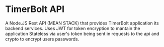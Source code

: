 TimerBolt API
===========
A Node.JS Rest API (MEAN STACK) that provides TimerBolt application its backend services. 
Uses JWT for token encryption to mantain the application Stateless via user's token being sent in requests to the api and crypto to encrypt users passwords.
 
